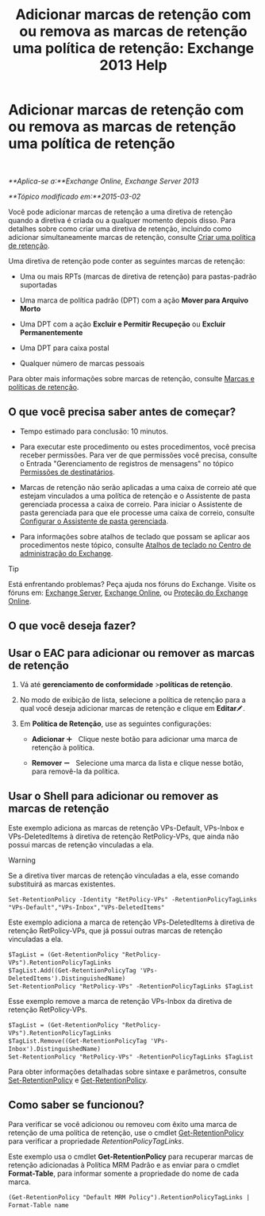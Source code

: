 ﻿---
title: 'Adicionar marcas de retenção com ou remova as marcas de retenção uma política de retenção: Exchange 2013 Help'
TOCTitle: Adicionar marcas de retenção com ou remova as marcas de retenção uma política de retenção
ms:assetid: 3a5196ce-2764-453d-9bc1-5ec22d06b40d
ms:mtpsurl: https://technet.microsoft.com/pt-br/library/Dd362328(v=EXCHG.150)
ms:contentKeyID: 50485351
ms.date: 05/22/2018
mtps_version: v=EXCHG.150
ms.translationtype: MT
---

# Adicionar marcas de retenção com ou remova as marcas de retenção uma política de retenção

 

_**Aplica-se a:**Exchange Online, Exchange Server 2013_

_**Tópico modificado em:**2015-03-02_

Você pode adicionar marcas de retenção a uma diretiva de retenção quando a diretiva é criada ou a qualquer momento depois disso. Para detalhes sobre como criar uma diretiva de retenção, incluindo como adicionar simultaneamente marcas de retenção, consulte [Criar uma política de retenção](create-a-retention-policy-exchange-2013-help.md).

Uma diretiva de retenção pode conter as seguintes marcas de retenção:

  - Uma ou mais RPTs (marcas de diretiva de retenção) para pastas-padrão suportadas

  - Uma marca de política padrão (DPT) com a ação **Mover para Arquivo Morto**

  - Uma DPT com a ação **Excluir e Permitir Recupeção** ou **Excluir Permanentemente**

  - Uma DPT para caixa postal

  - Qualquer número de marcas pessoais

Para obter mais informações sobre marcas de retenção, consulte [Marcas e políticas de retenção](retention-tags-and-retention-policies-exchange-2013-help.md).

## O que você precisa saber antes de começar?

  - Tempo estimado para conclusão: 10 minutos.

  - Para executar este procedimento ou estes procedimentos, você precisa receber permissões. Para ver de que permissões você precisa, consulte o Entrada "Gerenciamento de registros de mensagens" no tópico [Permissões de destinatários](recipients-permissions-exchange-2013-help.md).

  - Marcas de retenção não serão aplicadas a uma caixa de correio até que estejam vinculados a uma política de retenção e o Assistente de pasta gerenciada processa a caixa de correio. Para iniciar o Assistente de pasta gerenciada para que ele processe uma caixa de correio, consulte [Configurar o Assistente de pasta gerenciada](configure-the-managed-folder-assistant-exchange-2013-help.md).

  - Para informações sobre atalhos de teclado que possam se aplicar aos procedimentos neste tópico, consulte [Atalhos de teclado no Centro de administração do Exchange](keyboard-shortcuts-in-the-exchange-admin-center-exchange-online-protection-help.md).


> [!TIP]
> Está enfrentando problemas? Peça ajuda nos fóruns do Exchange. Visite os fóruns em: <A href="https://go.microsoft.com/fwlink/p/?linkid=60612">Exchange Server</A>, <A href="https://go.microsoft.com/fwlink/p/?linkid=267542">Exchange Online</A>, ou <A href="https://go.microsoft.com/fwlink/p/?linkid=285351">Proteção do Exchange Online</A>.



## O que você deseja fazer?

## Usar o EAC para adicionar ou remover as marcas de retenção

1.  Vá até **gerenciamento de conformidade** \>**políticas de retenção**.

2.  No modo de exibição de lista, selecione a política de retenção para a qual você deseja adicionar marcas de retenção e clique em **Editar**![Ícone de edição](images/JJ218640.6f53ccb2-1f13-4c02-bea0-30690e6ea71d(EXCHG.150).gif "Ícone de edição").

3.  Em **Política de Retenção**, use as seguintes configurações:
    
      - **Adicionar** ![Ícone Adicionar](images/JJ218640.c1e75329-d6d7-4073-a27d-498590bbb558(EXCHG.150).gif "Ícone Adicionar")   Clique neste botão para adicionar uma marca de retenção à política.
    
      - **Remover** ![ícone Remover](images/JJ657492.479b6ced-8d64-4277-a725-f17fea202b28(EXCHG.150).gif "ícone Remover")   Selecione uma marca da lista e clique nesse botão, para removê-la da política.

## Usar o Shell para adicionar ou remover as marcas de retenção

Este exemplo adiciona as marcas de retenção VPs-Default, VPs-Inbox e VPs-DeletedItems à diretiva de retenção RetPolicy-VPs, que ainda não possui marcas de retenção vinculadas a ela.


> [!WARNING]
> Se a diretiva tiver marcas de retenção vinculadas a ela, esse comando substituirá as marcas existentes.



    Set-RetentionPolicy -Identity "RetPolicy-VPs" -RetentionPolicyTagLinks "VPs-Default","VPs-Inbox","VPs-DeletedItems"

Este exemplo adiciona a marca de retenção VPs-DeletedItems à diretiva de retenção RetPolicy-VPs, que já possui outras marcas de retenção vinculadas a ela.

    $TagList = (Get-RetentionPolicy "RetPolicy-VPs").RetentionPolicyTagLinks
    $TagList.Add((Get-RetentionPolicyTag 'VPs-DeletedItems').DistinguishedName)
    Set-RetentionPolicy "RetPolicy-VPs" -RetentionPolicyTagLinks $TagList

Esse exemplo remove a marca de retenção VPs-Inbox da diretiva de retenção RetPolicy-VPs.

    $TagList = (Get-RetentionPolicy "RetPolicy-VPs").RetentionPolicyTagLinks
    $TagList.Remove((Get-RetentionPolicyTag 'VPs-Inbox').DistinguishedName)
    Set-RetentionPolicy "RetPolicy-VPs" -RetentionPolicyTagLinks $TagList

Para obter informações detalhadas sobre sintaxe e parâmetros, consulte [Set-RetentionPolicy](https://technet.microsoft.com/pt-br/library/dd335196\(v=exchg.150\)) e [Get-RetentionPolicy](https://technet.microsoft.com/pt-br/library/dd298086\(v=exchg.150\)).

## Como saber se funcionou?

Para verificar se você adicionou ou removeu com êxito uma marca de retenção de uma política de retenção, use o cmdlet [Get-RetentionPolicy](https://technet.microsoft.com/pt-br/library/dd298086\(v=exchg.150\)) para verificar a propriedade *RetentionPolicyTagLinks*.

Este exemplo usa o cmdlet **Get-RetentionPolicy** para recuperar marcas de retenção adicionadas à Política MRM Padrão e as enviar para o cmdlet **Format-Table**, para informar somente a propriedade do nome de cada marca.

    (Get-RetentionPolicy "Default MRM Policy").RetentionPolicyTagLinks | Format-Table name

